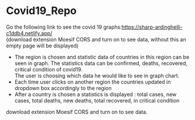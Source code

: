 # Covid19_Repo
Go the following link to see the covid 19 graphs:https://sharp-ardinghelli-c1ddb4.netlify.app/<br>
(download extension Moesif CORS and turn on to see data, without this an empty page will be displayed)

<ul>
<li>The region is chosen and statistic data of countries in this region can be seen in graph.
The statistics data can be confirmed, deaths, recovered, critical condition of covid19.</li>
The user is choosing which data he would like to see in graph chart.
<li>Each time user clicks on another region the countries updated in dropdown box accordingly to the region</li>
<li>After a country is chosen a statistics is displayed :
  total cases, new cases, total deaths, new deaths, total recovered, in critical condition</li>
  </ul>
  
  <p> download extension Moesif CORS and turn on to see data.<br>


